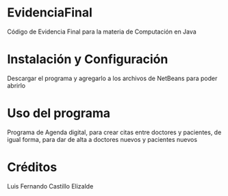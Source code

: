 # EvidenciaFinal
Código de Evidencia Final para la materia de Computación en Java
# Instalación y Configuración
Descargar el programa y agregarlo a los archivos de NetBeans para poder abrirlo
# Uso del programa
Programa de Agenda digital, para crear citas entre doctores y pacientes, de igual forma, para dar de alta a doctores nuevos y pacientes nuevos
# Créditos
Luis Fernando Castillo Elizalde
